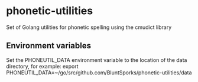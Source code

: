 # phonetic-utilities
Set of Golang utilities for phonetic spelling using the cmudict library

## Environment variables
Set the PHONEUTIL_DATA environment variable to the location of the data directory, for example:
export PHONEUTIL_DATA=~/go/src/github.com/BluntSporks/phonetic-utilities/data
